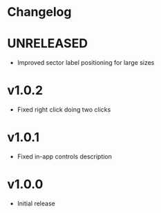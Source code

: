 # Changelog

# UNRELEASED

- Improved sector label positioning for large sizes

# v1.0.2

- Fixed right click doing two clicks

# v1.0.1

- Fixed in-app controls description

# v1.0.0

- Initial release
